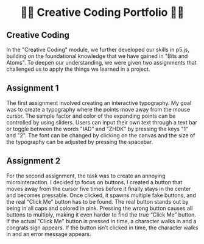 <div align="center">
    <h1>👨‍💻 Creative Coding Portfolio 👩‍💻</h1>
</div>
 

## Creative Coding

In the "Creative Coding" module, we further developed our skills in p5.js, building on the foundational knowledge that we have gained in "Bits and Atoms". 
To deepen our understanding, we were given two assignments that challenged us to apply the things we learned in a project.

## Assignment 1

The first assignment involved creating an interactive typography. My goal was to create a typography where the points move away from the mouse cursor. The sample factor and color of the expanding points can be controlled by using sliders. Users can input their own text through a text bar or toggle between the words "IAD" and "ZHDK" by pressing the keys "1" and "2". The font can be changed by clicking on the canvas and the size of the typography can be adjusted by pressing the spacebar.

## Assignment 2

For the second assignment, the task was to create an annoying microinteraction. I decided to focus on buttons. 
I created a button that moves away from the cursor five times before it finally stays in the center and becomes pressable. Once clicked, it spawns multiple fake buttons, and the real “Click Me” button has to be found. The real button stands out by being in all caps and colored in pink. Pressing the wrong button causes all buttons to multiply, making it even harder to find the true “Click Me” button. If the actual "Click Me" button is pressed in time, a character walks in and a congrats sign appears. If the button isn’t clicked in time, the character walks in and an error message appears. 

